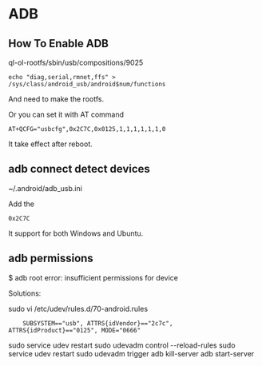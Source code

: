 # ADB

## How To Enable ADB

ql-ol-rootfs/sbin/usb/compositions/9025

    echo "diag,serial,rmnet,ffs" > /sys/class/android_usb/android$num/functions

And need to make the rootfs.

Or you can set it with AT command

    AT+QCFG="usbcfg",0x2C7C,0x0125,1,1,1,1,1,1,0

It take effect after reboot.

## adb connect detect devices

~/.android/adb_usb.ini

Add the

    0x2C7C

It support for both Windows and Ubuntu.



## adb permissions 

 $ adb root
error: insufficient permissions for device

Solutions:

sudo vi /etc/udev/rules.d/70-android.rules

        SUBSYSTEM=="usb", ATTRS{idVendor}=="2c7c", ATTRS{idProduct}=="0125", MODE="0666"


sudo service udev restart
sudo udevadm control --reload-rules
sudo service udev restart
sudo udevadm trigger
adb kill-server
adb start-server



